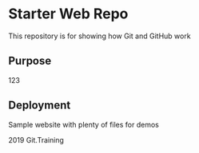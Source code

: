 # Starter Web Repo

This repository is for showing how Git and GitHub work

## Purpose

123

## Deployment


Sample website with plenty of files for demos

2019 Git.Training
